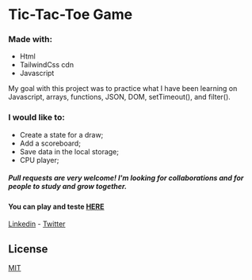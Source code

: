 # Tic-Tac-Toe Game 

### Made with:
- Html
- TailwindCss cdn
- Javascript

My goal with this project was to practice what I have been learning on Javascript, arrays, functions, JSON, DOM, setTimeout(), and filter(). 
 
### I would like to:
- Create a state for a draw;
- Add a scoreboard;
- Save data in the local storage;
- CPU player; 


##### Pull requests are very welcome! I'm looking for collaborations and for people to study and grow together.

#### You can play and teste [HERE](https://tic-tac-toe-game-pi.vercel.app/)

[Linkedin](https://www.linkedin.com/in/miguelmpsilva/) - 
[Twitter](https://twitter.com/Miguelmpsilva)


## License
[MIT](https://choosealicense.com/licenses/mit/)